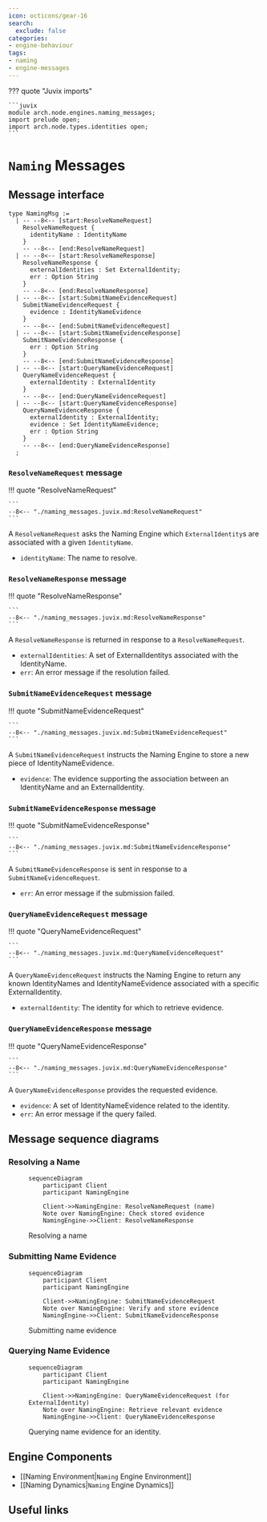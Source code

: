 ```yaml
---
icon: octicons/gear-16
search:
  exclude: false
categories:
- engine-behaviour
tags:
- naming
- engine-messages
---
```


??? quote "Juvix imports"

    ```juvix
    module arch.node.engines.naming_messages;
    import prelude open;
    import arch.node.types.identities open;
    ```

# `Naming` Messages

## Message interface

<!-- --8<-- [start:NamingMsg] -->
```juvix
type NamingMsg :=
  | -- --8<-- [start:ResolveNameRequest]
    ResolveNameRequest {
      identityName : IdentityName
    }
    -- --8<-- [end:ResolveNameRequest]
  | -- --8<-- [start:ResolveNameResponse]
    ResolveNameResponse {
      externalIdentities : Set ExternalIdentity;
      err : Option String
    }
    -- --8<-- [end:ResolveNameResponse]
  | -- --8<-- [start:SubmitNameEvidenceRequest]
    SubmitNameEvidenceRequest {
      evidence : IdentityNameEvidence
    }
    -- --8<-- [end:SubmitNameEvidenceRequest]
  | -- --8<-- [start:SubmitNameEvidenceResponse]
    SubmitNameEvidenceResponse {
      err : Option String
    }
    -- --8<-- [end:SubmitNameEvidenceResponse]
  | -- --8<-- [start:QueryNameEvidenceRequest]
    QueryNameEvidenceRequest {
      externalIdentity : ExternalIdentity
    }
    -- --8<-- [end:QueryNameEvidenceRequest]
  | -- --8<-- [start:QueryNameEvidenceResponse]
    QueryNameEvidenceResponse {
      externalIdentity : ExternalIdentity;
      evidence : Set IdentityNameEvidence;
      err : Option String
    }
    -- --8<-- [end:QueryNameEvidenceResponse]
  ;
```
<!-- --8<-- [end:NamingMsg] -->

### `ResolveNameRequest` message

!!! quote "ResolveNameRequest"

    ```
    --8<-- "./naming_messages.juvix.md:ResolveNameRequest"
    ```

A `ResolveNameRequest` asks the Naming Engine which `ExternalIdentity`s are associated with a given `IdentityName`.

- `identityName`: The name to resolve.

### `ResolveNameResponse` message

!!! quote "ResolveNameResponse"

    ```
    --8<-- "./naming_messages.juvix.md:ResolveNameResponse"
    ```

A `ResolveNameResponse` is returned in response to a `ResolveNameRequest`.

- `externalIdentities`: A set of ExternalIdentitys associated with the IdentityName.
- `err`: An error message if the resolution failed.

### `SubmitNameEvidenceRequest` message

!!! quote "SubmitNameEvidenceRequest"

    ```
    --8<-- "./naming_messages.juvix.md:SubmitNameEvidenceRequest"
    ```

A `SubmitNameEvidenceRequest` instructs the Naming Engine to store a new piece of IdentityNameEvidence.

- `evidence`: The evidence supporting the association between an IdentityName and an ExternalIdentity.

### `SubmitNameEvidenceResponse` message

!!! quote "SubmitNameEvidenceResponse"

    ```
    --8<-- "./naming_messages.juvix.md:SubmitNameEvidenceResponse"
    ```

A `SubmitNameEvidenceResponse` is sent in response to a `SubmitNameEvidenceRequest`.

- `err`: An error message if the submission failed.

### `QueryNameEvidenceRequest` message

!!! quote "QueryNameEvidenceRequest"

    ```
    --8<-- "./naming_messages.juvix.md:QueryNameEvidenceRequest"
    ```

A `QueryNameEvidenceRequest` instructs the Naming Engine to return any known IdentityNames and IdentityNameEvidence associated with a specific ExternalIdentity.

- `externalIdentity`: The identity for which to retrieve evidence.

### `QueryNameEvidenceResponse` message

!!! quote "QueryNameEvidenceResponse"

    ```
    --8<-- "./naming_messages.juvix.md:QueryNameEvidenceResponse"
    ```

A `QueryNameEvidenceResponse` provides the requested evidence.

- `evidence`: A set of IdentityNameEvidence related to the identity.
- `err`: An error message if the query failed.

## Message sequence diagrams

### Resolving a Name

<!-- --8<-- [start:message-sequence-diagram-name-resolution] -->
<figure markdown="span">

```mermaid
sequenceDiagram
    participant Client
    participant NamingEngine

    Client->>NamingEngine: ResolveNameRequest (name)
    Note over NamingEngine: Check stored evidence
    NamingEngine->>Client: ResolveNameResponse
```

<figcaption markdown="span">
Resolving a name
</figcaption>
</figure>
<!-- --8<-- [end:message-sequence-diagram-name-resolution] -->

### Submitting Name Evidence

<!-- --8<-- [start:message-sequence-diagram-submit] -->
<figure markdown="span">

```mermaid
sequenceDiagram
    participant Client
    participant NamingEngine

    Client->>NamingEngine: SubmitNameEvidenceRequest
    Note over NamingEngine: Verify and store evidence
    NamingEngine->>Client: SubmitNameEvidenceResponse
```

<figcaption markdown="span">
Submitting name evidence
</figcaption>
</figure>
<!-- --8<-- [end:message-sequence-diagram-submit] -->

### Querying Name Evidence

<!-- --8<-- [start:message-sequence-diagram-query] -->
<figure markdown="span">

```mermaid
sequenceDiagram
    participant Client
    participant NamingEngine

    Client->>NamingEngine: QueryNameEvidenceRequest (for ExternalIdentity)
    Note over NamingEngine: Retrieve relevant evidence
    NamingEngine->>Client: QueryNameEvidenceResponse
```

<figcaption markdown="span">
Querying name evidence for an identity.
</figcaption>
</figure>
<!-- --8<-- [end:message-sequence-diagram-query] -->

## Engine Components

- [[Naming Environment|`Naming` Engine Environment]]
- [[Naming Dynamics|`Naming` Engine Dynamics]]

## Useful links

